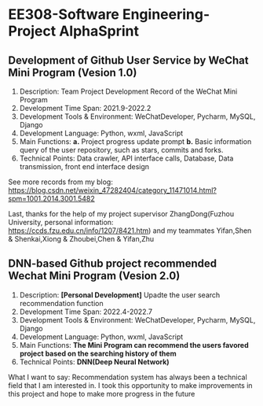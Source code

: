 # EE308-Software Engineering-Project AlphaSprint

## Development of Github User Service by WeChat Mini Program (Vesion 1.0)

1. Description: Team Project Development Record of the WeChat Mini Program  
2. Development Time Span: 2021.9-2022.2
3. Development Tools & Environment: WeChatDeveloper, Pycharm, MySQL, Django
4. Development Language: Python, wxml, JavaScript
5. Main Functions: **a.** Project progress update prompt **b.** Basic information query of the user repository, such as stars, commits and forks.
6. Technical Points: Data crawler, API interface calls, Database, Data transmission, front end interface design

See more records from my blog: https://blog.csdn.net/weixin_47282404/category_11471014.html?spm=1001.2014.3001.5482

Last, thanks for the help of my project supervisor ZhangDong(Fuzhou University, personal information: https://ccds.fzu.edu.cn/info/1207/8421.htm) and my teammates Yifan,Shen & Shenkai,Xiong & Zhoubei,Chen & Yifan,Zhu

## DNN-based Github project recommended Wechat Mini Program (Vesion 2.0)

1. Description: **[Personal Development]** Upadte the user search recommendation function 
2. Development Time Span: 2022.4-2022.7
3. Development Tools & Environment: WeChatDeveloper, Pycharm, MySQL, Django
4. Development Language: Python, wxml, JavaScript 
5. Main Functions: **The Mini Program can recommend the users favored project based on the searching history of them**
6. Technical Points: **DNN(Deep Neural Network)**

What I want to say: Recommendation system has always been a technical field that I am interested in. I took this opportunity to make improvements in this project and hope to make more progress in the future
